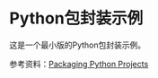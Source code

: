 # Python包封装示例

这是一个最小版的Python包封装示例。

参考资料：[Packaging Python Projects](https://packaging.python.org/tutorials/packaging-projects/) 